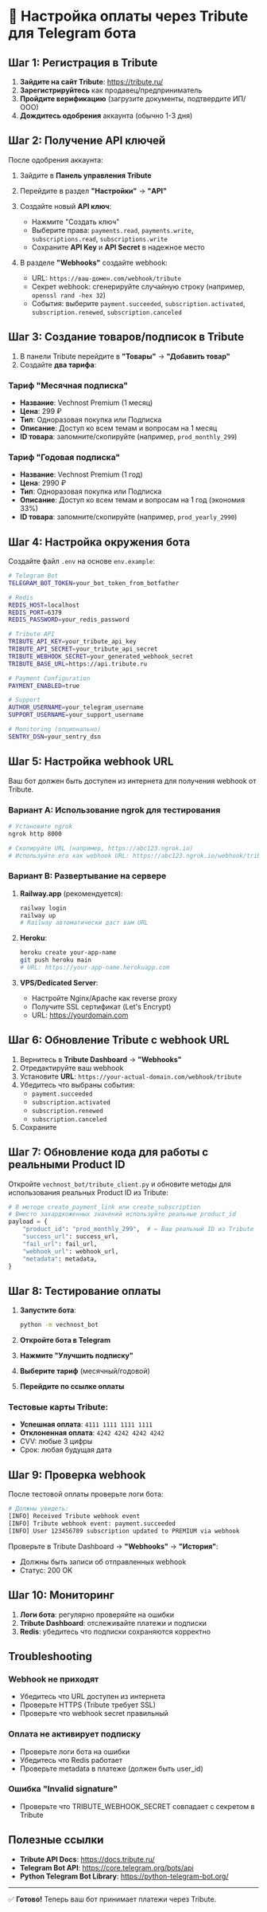 # 🔧 Настройка оплаты через Tribute для Telegram бота

## Шаг 1: Регистрация в Tribute

1. **Зайдите на сайт Tribute**: https://tribute.ru/
2. **Зарегистрируйтесь** как продавец/предприниматель
3. **Пройдите верификацию** (загрузите документы, подтвердите ИП/ООО)
4. **Дождитесь одобрения** аккаунта (обычно 1-3 дня)

## Шаг 2: Получение API ключей

После одобрения аккаунта:

1. Зайдите в **Панель управления Tribute**
2. Перейдите в раздел **"Настройки"** → **"API"**
3. Создайте новый **API ключ**:
   - Нажмите "Создать ключ"
   - Выберите права: `payments.read`, `payments.write`, `subscriptions.read`, `subscriptions.write`
   - Сохраните **API Key** и **API Secret** в надежное место

4. В разделе **"Webhooks"** создайте webhook:
   - URL: `https://ваш-домен.com/webhook/tribute`
   - Секрет webhook: сгенерируйте случайную строку (например, `openssl rand -hex 32`)
   - События: выберите `payment.succeeded`, `subscription.activated`, `subscription.renewed`, `subscription.canceled`

## Шаг 3: Создание товаров/подписок в Tribute

1. В панели Tribute перейдите в **"Товары"** → **"Добавить товар"**
2. Создайте **два тарифа**:

### Тариф "Месячная подписка"
- **Название**: Vechnost Premium (1 месяц)
- **Цена**: 299 ₽
- **Тип**: Одноразовая покупка или Подписка
- **Описание**: Доступ ко всем темам и вопросам на 1 месяц
- **ID товара**: запомните/скопируйте (например, `prod_monthly_299`)

### Тариф "Годовая подписка"
- **Название**: Vechnost Premium (1 год)
- **Цена**: 2990 ₽
- **Тип**: Одноразовая покупка или Подписка
- **Описание**: Доступ ко всем темам и вопросам на 1 год (экономия 33%)
- **ID товара**: запомните/скопируйте (например, `prod_yearly_2990`)

## Шаг 4: Настройка окружения бота

Создайте файл `.env` на основе `env.example`:

```bash
# Telegram Bot
TELEGRAM_BOT_TOKEN=your_bot_token_from_botfather

# Redis
REDIS_HOST=localhost
REDIS_PORT=6379
REDIS_PASSWORD=your_redis_password

# Tribute API
TRIBUTE_API_KEY=your_tribute_api_key
TRIBUTE_API_SECRET=your_tribute_api_secret
TRIBUTE_WEBHOOK_SECRET=your_generated_webhook_secret
TRIBUTE_BASE_URL=https://api.tribute.ru

# Payment Configuration
PAYMENT_ENABLED=true

# Support
AUTHOR_USERNAME=your_telegram_username
SUPPORT_USERNAME=your_support_username

# Monitoring (опционально)
SENTRY_DSN=your_sentry_dsn
```

## Шаг 5: Настройка webhook URL

Ваш бот должен быть доступен из интернета для получения webhook от Tribute.

### Вариант A: Использование ngrok для тестирования

```bash
# Установите ngrok
ngrok http 8000

# Скопируйте URL (например, https://abc123.ngrok.io)
# Используйте его как webhook URL: https://abc123.ngrok.io/webhook/tribute
```

### Вариант B: Развертывание на сервере

1. **Railway.app** (рекомендуется):
   ```bash
   railway login
   railway up
   # Railway автоматически даст вам URL
   ```

2. **Heroku**:
   ```bash
   heroku create your-app-name
   git push heroku main
   # URL: https://your-app-name.herokuapp.com
   ```

3. **VPS/Dedicated Server**:
   - Настройте Nginx/Apache как reverse proxy
   - Получите SSL сертификат (Let's Encrypt)
   - URL: https://yourdomain.com

## Шаг 6: Обновление Tribute с webhook URL

1. Вернитесь в **Tribute Dashboard** → **"Webhooks"**
2. Отредактируйте ваш webhook
3. Установите **URL**: `https://your-actual-domain.com/webhook/tribute`
4. Убедитесь что выбраны события:
   - `payment.succeeded`
   - `subscription.activated`
   - `subscription.renewed`
   - `subscription.canceled`
5. Сохраните

## Шаг 7: Обновление кода для работы с реальными Product ID

Откройте `vechnost_bot/tribute_client.py` и обновите методы для использования реальных Product ID из Tribute:

```python
# В методе create_payment_link или create_subscription
# Вместо захардкоженных значений используйте реальные product_id
payload = {
    "product_id": "prod_monthly_299",  # ← Ваш реальный ID из Tribute
    "success_url": success_url,
    "fail_url": fail_url,
    "webhook_url": webhook_url,
    "metadata": metadata,
}
```

## Шаг 8: Тестирование оплаты

1. **Запустите бота**:
   ```bash
   python -m vechnost_bot
   ```

2. **Откройте бота в Telegram**
3. **Нажмите "Улучшить подписку"**
4. **Выберите тариф** (месячный/годовой)
5. **Перейдите по ссылке оплаты**

### Тестовые карты Tribute:
- **Успешная оплата**: `4111 1111 1111 1111`
- **Отклоненная оплата**: `4242 4242 4242 4242`
- CVV: любые 3 цифры
- Срок: любая будущая дата

## Шаг 9: Проверка webhook

После тестовой оплаты проверьте логи бота:

```bash
# Должны увидеть:
[INFO] Received Tribute webhook event
[INFO] Tribute webhook event: payment.succeeded
[INFO] User 123456789 subscription updated to PREMIUM via webhook
```

Проверьте в Tribute Dashboard → **"Webhooks"** → **"История"**:
- Должны быть записи об отправленных webhook
- Статус: 200 OK

## Шаг 10: Мониторинг

1. **Логи бота**: регулярно проверяйте на ошибки
2. **Tribute Dashboard**: отслеживайте платежи и подписки
3. **Redis**: убедитесь что подписки сохраняются корректно

## Troubleshooting

### Webhook не приходят
- Убедитесь что URL доступен из интернета
- Проверьте HTTPS (Tribute требует SSL)
- Проверьте что webhook secret правильный

### Оплата не активирует подписку
- Проверьте логи бота на ошибки
- Убедитесь что Redis работает
- Проверьте metadata в платеже (должен быть user_id)

### Ошибка "Invalid signature"
- Проверьте что TRIBUTE_WEBHOOK_SECRET совпадает с секретом в Tribute

## Полезные ссылки

- **Tribute API Docs**: https://docs.tribute.ru/
- **Telegram Bot API**: https://core.telegram.org/bots/api
- **Python Telegram Bot Library**: https://python-telegram-bot.org/

---

✅ **Готово!** Теперь ваш бот принимает платежи через Tribute.


